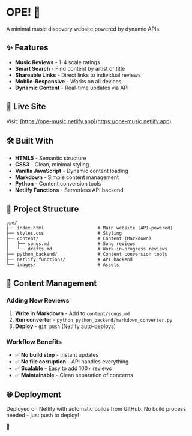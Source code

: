 # OPE! 🎵

A minimal music discovery website powered by dynamic APIs.

## ✨ Features

- **Music Reviews** - 1-4 scale ratings
- **Smart Search** - Find content by artist or title
- **Shareable Links** - Direct links to individual reviews
- **Mobile-Responsive** - Works on all devices
- **Dynamic Content** - Real-time updates via API

## 🚀 Live Site

Visit: [https://ope-music.netlify.app](https://ope-music.netlify.app)

## 🛠 Built With

- **HTML5** - Semantic structure
- **CSS3** - Clean, minimal styling
- **Vanilla JavaScript** - Dynamic content loading
- **Markdown** - Simple content management
- **Python** - Content conversion tools
- **Netlify Functions** - Serverless API backend

## 📁 Project Structure

```
ope/
├── index.html                    # Main website (API-powered)
├── styles.css                    # Styling
├── content/                      # Content (Markdown)
│   ├── songs.md                  # Song reviews
│   └── drafts.md                 # Work-in-progress reviews
├── python_backend/               # Content conversion tools
├── netlify_functions/            # API backend
└── images/                       # Assets
```

## 📝 Content Management

### **Adding New Reviews**
1. **Write in Markdown** - Add to `content/songs.md`
2. **Run converter** - `python python_backend/markdown_converter.py`
3. **Deploy** - `git push` (Netlify auto-deploys)

### **Workflow Benefits**
- ✅ **No build step** - Instant updates
- ✅ **No file corruption** - API handles everything
- ✅ **Scalable** - Easy to add 100+ reviews
- ✅ **Maintainable** - Clean separation of concerns

## 🌐 Deployment

Deployed on Netlify with automatic builds from GitHub. No build process needed - just push to deploy!

🌽
